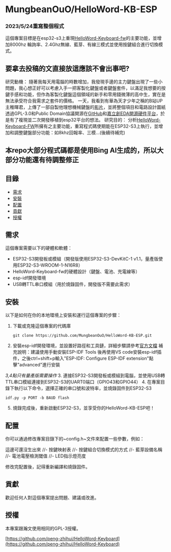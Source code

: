 # MungbeanOuO/HelloWord-KB-ESP

### 2023/5/24重寫整個程式

這個專案目標是在esp32-s3上重現[HelloWord-Keyboard-fw](https://github.com/peng-zhihui/HelloWord-Keyboard/tree/main/2.Firmware/HelloWord-Keyboard-fw)的主要功能，並增加8000hz 輪詢率、2.4Ghz無線、藍芽、有線三模式並使用按鍵組合進行切換模式。

## 要拿去投稿的文直接放這應該不會出事吧?
研究動機：
隨著我每天用電腦的時數增加，我發現手邊的主力鍵盤出現了一些小問題，我心想正好可以考慮入手一把客製化鍵盤或者鍵盤套件，以滿足我想要的按鍵手感和功能，但作為客製化鍵盤這個領域的新手和零用錢微薄的高中生，實在是無法承受符合我需求之套件的價格。
一天，我看到有華為天才少年之稱的B站UP主稚暉君，上傳了一部自製他理想機械鍵盤的[影片](https://www.bilibili.com/video/BV19V4y1J7Hx/?share_source=copy_web&vd_source=dd3a6c30a880eebd5968b80ad22d5110)，並將整個項目和電路設計圖紙透過GPL-3.0和Public Domain協議開源在[GitHub](https://github.com/peng-zhihui/HelloWord-Keyboard)和[嘉立創EDA開源硬件平台](https://oshwhub.com/pengzhihui/b11afae464c54a3e8d0f77e1f92dc7b7)，於是有了複現並二次開發移植到esp32平台的想法。
研究目的：
分析[HelloWord-Keyboard-FW](https://github.com/peng-zhihui/HelloWord-Keyboard/tree/main/2.Firmware/HelloWord-Keyboard-fw)所擁有之主要功能，重寫程式碼使期能在ESP32-S3上執行，並增加和調整鍵盤部分功能：如8khz回報率、三模...(後續待補完)

## 本repo大部分程式碼都是使用Bing AI生成的，所以大部分功能還有待調整修正

## 目錄

- [需求](#需求)
- [安裝](#安裝)
- [配置](#配置)
- [貢獻](#貢獻)
- [授權](#授權)

## 需求

這個專案需要以下的硬體和軟體：

- ESP32-S3開發板或模組（開發版使用ESP32-S3-DevKitC-1 v1.1，量產版使用ESP32-S3-WROOM-1-N16R8）
- HelloWord-Keyboard-fw的硬體設計（鍵盤、電池、充電線等）
- esp-idf開發環境
- USB轉TTL串口模組（用於燒錄固件，開發版不需要此需求）

## 安裝

以下是如何在你的本地環境上安裝和運行這個專案的步驟：

1. 下載或克隆這個專案的代碼庫
   ```
   git clone https://github.com/MungbeanOuO/HelloWord-KB-ESP.git
   ```
2. 安裝esp-idf開發環境，並設置好路徑和工具鏈，詳細步驟請參考[官方文檔](https://docs.espressif.com/projects/esp-idf/en/latest/esp32s3/get-started/index.html)
補充說明：建議使用手動安裝ESP-IDF Tools 後再使用VS code安裝esp-idf插件，之後ctrl+shift+p輸入"ESP-IDF: Configure ESP-IDF extension"點擊"advanced"進行安裝

*3,4點只有量產版需要操作*
3. 連接ESP32-S3開發板或模組到電腦，並使用USB轉TTL串口模組連接到ESP32-S3的UART0端口（GPIO43和GPIO44）
4. 在專案目錄下執行以下命令，選擇正確的串口號和波特率，並燒錄固件到ESP32-S3
   ```
   idf.py -p PORT -b BAUD flash
   ```
5. 燒錄完成後，重新啟動ESP32-S3，並享受你的HelloWord-KB-ESP吧！

## 配置

你可以通過修改專案目錄下的~config.h~文件來配置一些參數，例如：

這邊可還沒生出來
//- 按鍵映射表
//- 按鍵組合切換模式的方式
//- 藍芽設備名稱
//- 電池電壓檢測閾值
//- LED指示燈亮度

修改完配置後，記得重新編譯和燒錄固件。

## 貢獻

歡迎任何人對這個專案提出問題、建議或改進。

## 授權

本專案跟瀚文使用相同的GPL-3授權。

[https://github.com/peng-zhihui/HelloWord-Keyboard](https://github.com/peng-zhihui/HelloWord-Keyboard)
